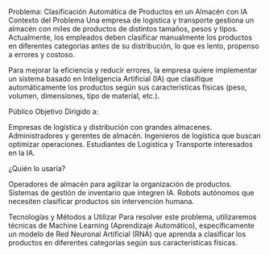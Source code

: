 Problema: Clasificación Automática de Productos en un Almacén con IA
Contexto del Problema
Una empresa de logística y transporte gestiona un almacén con miles de productos de distintos tamaños, pesos y tipos. Actualmente, los empleados deben clasificar manualmente los productos en diferentes categorías antes de su distribución, lo que es lento, propenso a errores y costoso.

Para mejorar la eficiencia y reducir errores, la empresa quiere implementar un sistema basado en Inteligencia Artificial (IA) que clasifique automáticamente los productos según sus características físicas (peso, volumen, dimensiones, tipo de material, etc.).

Público Objetivo
Dirigido a:

Empresas de logística y distribución con grandes almacenes.
Administradores y gerentes de almacén.
Ingenieros de logística que buscan optimizar operaciones.
Estudiantes de Logística y Transporte interesados en la IA.

¿Quién lo usaría?

Operadores de almacén para agilizar la organización de productos.
Sistemas de gestión de inventario que integren IA.
Robots autónomos que necesiten clasificar productos sin intervención humana.

Tecnologías y Métodos a Utilizar
Para resolver este problema, utilizaremos técnicas de Machine Learning (Aprendizaje Automático), específicamente un modelo de Red Neuronal Artificial (RNA) que aprenda a clasificar los productos en diferentes categorías según sus características físicas.